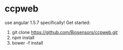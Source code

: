ccpweb
============
use angular 1.5.7 specifically!
Get started:
1. git clone https://github.com/Biosensors/ccpweb.git
2. npm install
3. bower -f install
